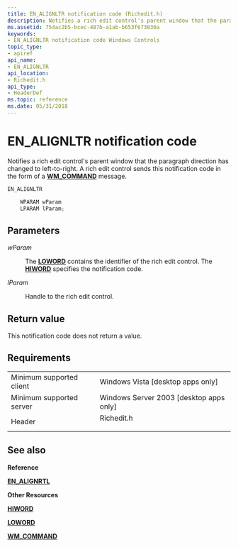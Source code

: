 ```yaml
---
title: EN_ALIGNLTR notification code (Richedit.h)
description: Notifies a rich edit control's parent window that the paragraph direction has changed to left-to-right. A rich edit control sends this notification code in the form of a WM\_COMMAND message.
ms.assetid: 754ac2b5-bcec-487b-a1ab-b653f673830a
keywords:
- EN_ALIGNLTR notification code Windows Controls
topic_type:
- apiref
api_name:
- EN_ALIGNLTR
api_location:
- Richedit.h
api_type:
- HeaderDef
ms.topic: reference
ms.date: 05/31/2018
---
```


# EN\_ALIGNLTR notification code

Notifies a rich edit control's parent window that the paragraph direction has changed to left-to-right. A rich edit control sends this notification code in the form of a [**WM\_COMMAND**](https://docs.microsoft.com/windows/desktop/menurc/wm-command) message.


```C++
EN_ALIGNLTR

    WPARAM wParam
    LPARAM lParam; 
```



## Parameters

<dl> <dt>

*wParam* 
</dt> <dd>

The [**LOWORD**](https://docs.microsoft.com/previous-versions/windows/desktop/legacy/ms632659(v=vs.85)) contains the identifier of the rich edit control. The [**HIWORD**](https://docs.microsoft.com/previous-versions/windows/desktop/legacy/ms632657(v=vs.85)) specifies the notification code.

</dd> <dt>

*lParam* 
</dt> <dd>

Handle to the rich edit control.

</dd> </dl>

## Return value

This notification code does not return a value.

## Requirements



|                                     |                                                                                       |
|-------------------------------------|---------------------------------------------------------------------------------------|
| Minimum supported client<br/> | Windows Vista \[desktop apps only\]<br/>                                        |
| Minimum supported server<br/> | Windows Server 2003 \[desktop apps only\]<br/>                                  |
| Header<br/>                   | <dl> <dt>Richedit.h</dt> </dl> |



## See also

<dl> <dt>

**Reference**
</dt> <dt>

[**EN\_ALIGNRTL**](en-alignrtl.md)
</dt> <dt>

**Other Resources**
</dt> <dt>

[**HIWORD**](https://docs.microsoft.com/previous-versions/windows/desktop/legacy/ms632657(v=vs.85))
</dt> <dt>

[**LOWORD**](https://docs.microsoft.com/previous-versions/windows/desktop/legacy/ms632659(v=vs.85))
</dt> <dt>

[**WM\_COMMAND**](https://docs.microsoft.com/windows/desktop/menurc/wm-command)
</dt> </dl>

 

 





